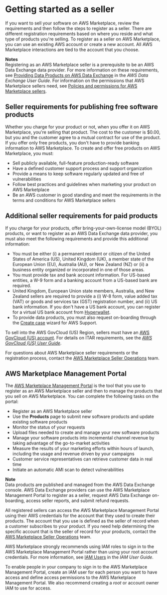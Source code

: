 # Getting started as a seller<a name="user-guide-for-sellers"></a>

 If you want to sell your software on AWS Marketplace, review the requirements and then follow the steps to register as a seller\. There are different registration requirements based on where you reside and what type of products you're selling\. To register as a seller on AWS Marketplace, you can use an existing AWS account or create a new account\. All AWS Marketplace interactions are tied to the account that you choose\. 

**Notes**  
Registering as an AWS Marketplace seller is a prerequisite to be an AWS Data Exchange data provider\. For more information on these requirements, see [Providing Data Products on AWS Data Exchange](https://docs.aws.amazon.com/data-exchange/latest/userguide/providing-data-sets.html) in the *AWS Data Exchange User Guide*\.
For information on the permissions that AWS Marketplace sellers need, see [Policies and permissions for AWS Marketplace sellers](detailed-management-portal-permissions.md)\.

## Seller requirements for publishing free software products<a name="seller-requirements-for-publishing-free-products"></a>

 Whether you charge for your product or not, when you offer it on AWS Marketplace, you're selling that product\. The cost to the customer is $0\.00, but you and the customer agree to a mutual contract for use of the product\. If you offer only free products, you don't have to provide banking information to AWS Marketplace\. To create and offer free products on AWS Marketplace, you must: 
+  Sell publicly available, full\-feature production\-ready software 
+  Have a defined customer support process and support organization 
+  Provide a means to keep software regularly updated and free of vulnerabilities 
+  Follow best practices and guidelines when marketing your product on AWS Marketplace 
+  Be an AWS customer in good standing and meet the requirements in the terms and conditions for AWS Marketplace sellers 

## Additional seller requirements for paid products<a name="additional-seller-requirements-for-paid-products"></a>

If you charge for your products, offer bring\-your\-own\-license model \(BYOL\) products, or want to register as an AWS Data Exchange data provider, you must also meet the following requirements and provide this additional information:
+ You must be either \(i\) a permanent resident or citizen of the United States of America \(US\), United Kingdom \(UK\), a member state of the European Union \(EU\), Australia \(AU\), or New Zealand \(NZ\) or \(ii\) a business entity organized or incorporated in one of those areas\.
+  You must provide tax and bank account information\. For US\-based entities, a W\-9 form and a banking account from a US\-based bank are required\. 
+ United Kingdom, European Union state members, Australia, and New Zealand sellers are required to provide a \(i\) W\-8 form, value added tax \(VAT\) or goods and services tax \(GST\) registration number, and \(ii\) US bank information\. If you don't have a US bank account, you can register for a virtual US bank account from [Hyperwallet](https://wssellers.hyperwallet.com/)\. 
+ To provide data products, you must also request on\-boarding through the [Create case](https://console.aws.amazon.com/support/cases?#/create?issueType=customer-service) wizard for AWS Support\.

 To sell into the AWS GovCloud \(US\) Region, sellers must have an [AWS GovCloud \(US\) account](https://aws.amazon.com/govcloud-us/getting-started/)\. For details on ITAR requirements, see the *[AWS GovCloud \(US\) User Guide](https://docs.aws.amazon.com/govcloud-us/latest/UserGuide/getting-started-sign-up.html)*\. 

 For questions about AWS Marketplace seller requirements or the registration process, contact the [AWS Marketplace Seller Operations](https://aws.amazon.com/marketplace/management/contact-us/) team\. 

## AWS Marketplace Management Portal<a name="management-portal"></a>

 The [AWS Marketplace Management Portal](https://aws.amazon.com/marketplace/management/tour) is the tool that you use to register as an AWS Marketplace seller and then to manage the products that you sell on AWS Marketplace\. You can complete the following tasks on the portal:
+  Register as an AWS Marketplace seller 
+  Use the **Products** page to submit new software products and update existing software products 
+  Monitor the status of your requests 
+  Upload files needed to create and manage your new software products 
+  Manage your software products into incremental channel revenue by taking advantage of the go\-to\-market activities 
+  Measure the results of your marketing efforts within hours of launch, including the usage and revenue driven by your campaigns 
+  Customer service representatives can retrieve customer data in real time 
+  Initiate an automatic AMI scan to detect vulnerabilities 

**Note**  
Data products are published and managed from the AWS Data Exchange console\. AWS Data Exchange providers can use the AWS Marketplace Management Portal to register as a seller, request AWS Data Exchange on\-boarding, access seller reports, and submit refund requests\.

 All registered sellers can access the AWS Marketplace Management Portal using their AWS credentials for the account that they used to create their products\. The account that you use is defined as the seller of record when a customer subscribes to your product\. If you need help determining the specific account that is the seller of record for your products, contact the [AWS Marketplace Seller Operations](https://aws.amazon.com/marketplace/management/contact-us/) team\. 

 AWS Marketplace strongly recommends using IAM roles to sign in to the AWS Marketplace Management Portal rather than using your root account credentials\. For more information, see [IAM Users](https://docs.aws.amazon.com/IAM/latest/UserGuide/introduction_identity-management.html#intro-identity-users) in the *IAM User Guide*\. 

 To enable people in your company to sign in to the AWS Marketplace Management Portal, create an IAM user for each person you want to have access and define access permissions to the AWS Marketplace Management Portal\. We also recommend creating a *root* or account owner IAM to use for access\.